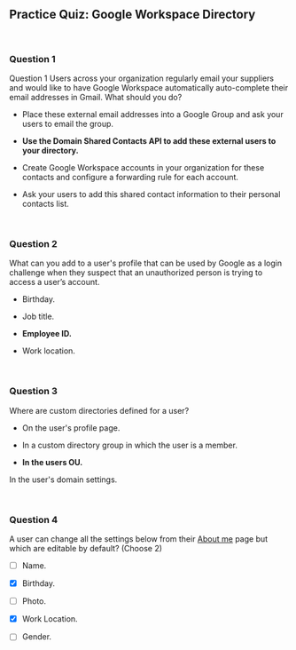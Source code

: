 ## Practice Quiz: Google Workspace Directory
<br>

### Question 1

Question 1
Users across your organization regularly email your suppliers and would like to have Google Workspace automatically auto-complete their email addresses in Gmail. What should you do?

- Place these external email addresses into a Google Group and ask your users to email the group.


- **Use the Domain Shared Contacts API to add these external users to your directory.**


- Create Google Workspace accounts in your organization for these contacts and configure a forwarding rule for each account.


- Ask your users to add this shared contact information to their personal contacts list.

<br>

### Question 2

What can you add to a user's profile that can be used by Google as a login challenge when they suspect that an unauthorized person is trying to access a user’s account.

- Birthday.


- Job title.


- **Employee ID.**


- Work location.

<br>

### Question 3

Where are custom directories defined for a user?

- On the user's profile page.


- In a custom directory group in which the user is a member.


- **In the users OU.**


In the user's domain settings.

<br>

### Question 4

A user can change all the settings below from their [About me](https://myaccount.google.com/profile) page but which are editable by default? (Choose 2)

+ [ ] Name.

+ [x] Birthday.

+ [ ] Photo.

+ [x] Work Location.

+ [ ] Gender.
